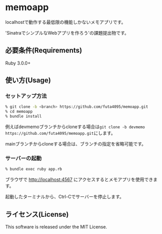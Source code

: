 # memoapp

localhostで動作する最低限の機能しかないメモアプリです。

'SinatraでシンプルなWebアプリを作ろう'の課題提出物です。

## 必要条件(Requirements)

Ruby 3.0.0+

## 使い方(Usage)

### セットアップ方法

```zsh
% git clone -b <branch> https://github.com/futa4095/memoapp.git
% cd memoapp
% bundle install
```

例えばdevmemoブランチからcloneする場合は`git clone -b devmemo https://github.com/futa4095/memoapp.git`にします。

mainブランチからcloneする場合は、ブランチの指定を省略可能です。

### サーバーの起動

```zsh
% bundle exec ruby app.rb
```

ブラウザで <http://localhost:4567> にアクセスするとメモアプリを使用できます。

起動したターミナルから、Ctrl-Cでサーバーを停止します。

## ライセンス(License)

This software is released under the MIT License.
